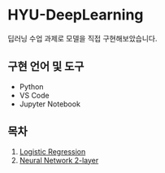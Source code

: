 # HYU-DeepLearning
딥러닝 수업 과제로 모델을 직접 구현해보았습니다.

## 구현 언어 및 도구
- Python
- VS Code
- Jupyter Notebook

## 목차
1. [Logistic Regression](https://github.com/happyhun/HYU-DeepLearning/tree/main/LogisticRegression)
2. [Neural Network 2-layer](https://github.com/happyhun/HYU-DeepLearning/tree/main/2-LayerNeuralNetwork)
